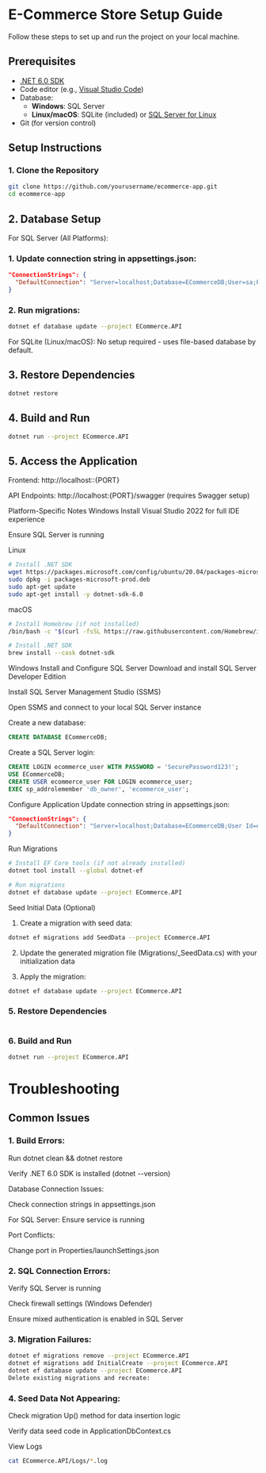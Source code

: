 # E-Commerce Store Setup Guide

Follow these steps to set up and run the project on your local machine.

## Prerequisites
- [.NET 6.0 SDK](https://dotnet.microsoft.com/download)
- Code editor (e.g., [Visual Studio Code](https://code.visualstudio.com/))
- Database:
  - **Windows**: SQL Server
  - **Linux/macOS**: SQLite (included) or [SQL Server for Linux](https://docs.microsoft.com/en-us/sql/linux/sql-server-linux-setup)
- Git (for version control)

## Setup Instructions

### 1. Clone the Repository
```bash
git clone https://github.com/yourusername/ecommerce-app.git
cd ecommerce-app
```

## 2. Database Setup
For SQL Server (All Platforms):
### 1. Update connection string in appsettings.json:
```json
"ConnectionStrings": {
  "DefaultConnection": "Server=localhost;Database=ECommerceDB;User=sa;Password=your_password;"
}
```
### 2. Run migrations:
```bash
dotnet ef database update --project ECommerce.API
```

For SQLite (Linux/macOS):
No setup required - uses file-based database by default.

## 3. Restore Dependencies
```bash
dotnet restore
```
## 4. Build and Run
```bash
dotnet run --project ECommerce.API
```
## 5. Access the Application
Frontend: http://localhost::{PORT}

API Endpoints: http://localhost:{PORT}/swagger (requires Swagger setup)

Platform-Specific Notes
Windows
Install Visual Studio 2022 for full IDE experience

Ensure SQL Server is running

Linux
```bash
# Install .NET SDK
wget https://packages.microsoft.com/config/ubuntu/20.04/packages-microsoft-prod.deb -O packages-microsoft-prod.deb
sudo dpkg -i packages-microsoft-prod.deb
sudo apt-get update
sudo apt-get install -y dotnet-sdk-6.0
```
macOS
```bash
# Install Homebrew (if not installed)
/bin/bash -c "$(curl -fsSL https://raw.githubusercontent.com/Homebrew/install/HEAD/install.sh)"

# Install .NET SDK
brew install --cask dotnet-sdk
```

Windows
Install and Configure SQL Server
Download and install SQL Server Developer Edition

Install SQL Server Management Studio (SSMS)

Open SSMS and connect to your local SQL Server instance

Create a new database:
```sql
CREATE DATABASE ECommerceDB;
```
Create a SQL Server login:
```sql
CREATE LOGIN ecommerce_user WITH PASSWORD = 'SecurePassword123!';
USE ECommerceDB;
CREATE USER ecommerce_user FOR LOGIN ecommerce_user;
EXEC sp_addrolemember 'db_owner', 'ecommerce_user';
```
Configure Application
Update connection string in appsettings.json:
```json
"ConnectionStrings": {
  "DefaultConnection": "Server=localhost;Database=ECommerceDB;User Id=ecommerce_user;Password=SecurePassword123!;TrustServerCertificate=True;"
}
```

Run Migrations
```bash
# Install EF Core tools (if not already installed)
dotnet tool install --global dotnet-ef

# Run migrations
dotnet ef database update --project ECommerce.API
```
Seed Initial Data (Optional)
1. Create a migration with seed data:
```bash
dotnet ef migrations add SeedData --project ECommerce.API
```
2. Update the generated migration file (Migrations/<timestamp>_SeedData.cs) with your initialization data

3. Apply the migration:
```bash
dotnet ef database update --project ECommerce.API
```
### 5. Restore Dependencies
```dotnet restore
```
### 6. Build and Run
```bash 
dotnet run --project ECommerce.API
```


# Troubleshooting
## Common Issues
### 1. Build Errors:

Run dotnet clean && dotnet restore

Verify .NET 6.0 SDK is installed (dotnet --version)

Database Connection Issues:

Check connection strings in appsettings.json

For SQL Server: Ensure service is running

Port Conflicts:

Change port in Properties/launchSettings.json

### 2. SQL Connection Errors:

Verify SQL Server is running

Check firewall settings (Windows Defender)

Ensure mixed authentication is enabled in SQL Server

### 3. Migration Failures:
```bash
dotnet ef migrations remove --project ECommerce.API
dotnet ef migrations add InitialCreate --project ECommerce.API
dotnet ef database update --project ECommerce.API
Delete existing migrations and recreate:
```
### 4. Seed Data Not Appearing:

Check migration Up() method for data insertion logic

Verify data seed code in ApplicationDbContext.cs

View Logs
```bash
cat ECommerce.API/Logs/*.log
```

